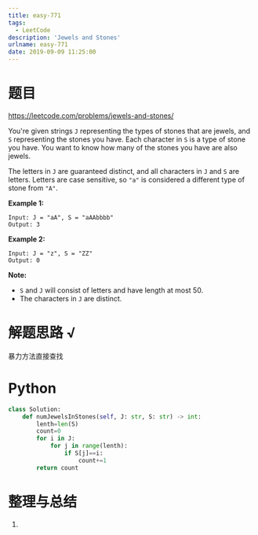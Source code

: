 ```yaml
---
title: easy-771
tags:
  - LeetCode
description: 'Jewels and Stones'
urlname: easy-771
date: 2019-09-09 11:25:00
---
```


# 题目

https://leetcode.com/problems/jewels-and-stones/

You're given strings `J` representing the types of stones that are jewels, and `S` representing the stones you have.  Each character in `S` is a type of stone you have.  You want to know how many of the stones you have are also jewels.

The letters in `J` are guaranteed distinct, and all characters in `J` and `S` are letters. Letters are case sensitive, so `"a"` is considered a different type of stone from `"A"`.

**Example 1:**

```
Input: J = "aA", S = "aAAbbbb"
Output: 3
```

**Example 2:**

```
Input: J = "z", S = "ZZ"
Output: 0
```

**Note:**

- `S` and `J` will consist of letters and have length at most 50.
- The characters in `J` are distinct.

# 解题思路 √

暴力方法直接查找

# Python

```python
class Solution:
    def numJewelsInStones(self, J: str, S: str) -> int:
        lenth=len(S)
        count=0
        for i in J:
            for j in range(lenth):
                if S[j]==i:
                    count+=1
        return count
```



# 整理与总结

1. 


